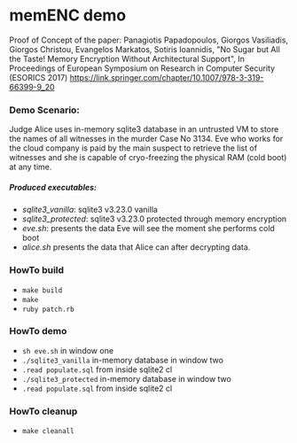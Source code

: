 # memENC demo
Proof of Concept of the paper: 
Panagiotis Papadopoulos, Giorgos Vasiliadis, Giorgos Christou, Evangelos Markatos, Sotiris Ioannidis, 
"No Sugar but All the Taste! Memory Encryption Without Architectural Support", In Proceedings of European Symposium on Research in Computer Security (ESORICS 2017)
https://link.springer.com/chapter/10.1007/978-3-319-66399-9_20

### Demo Scenario: 
Judge Alice uses in-memory sqlite3 database in an untrusted VM to store the names of all witnesses in the murder Case No 3134.
Eve who works for the cloud company is paid by the main suspect to retrieve the list of witnesses and she is capable of cryo-freezing the physical RAM (cold boot) at any time.

##### Produced executables:
- *sqlite3_vanilla*: sqlite3 v3.23.0 vanilla
- *sqlite3_protected*: sqlite3 v3.23.0 protected through memory encryption
- *eve.sh*: presents the data Eve will see the moment she performs cold boot
- *alice.sh* presents the data that Alice can after decrypting data.

### HowTo build

- `make build`
- `make`
- `ruby patch.rb`

### HowTo demo
- `sh eve.sh` in window one
- `./sqlite3_vanilla` in-memory database in window two
- `.read populate.sql` from inside sqlite2 cl
- `./sqlite3_protected` in-memory database in window two
- `.read populate.sql` from inside sqlite2 cl

### HowTo cleanup
- `make cleanall`

